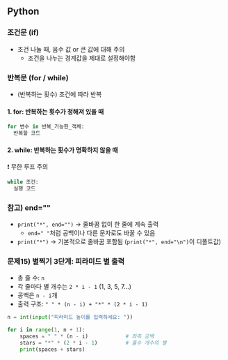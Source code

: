 ## Python

### 조건문 (if)
- 조건 나눌 때, 음수 값 or 큰 값에 대해 주의
    - 조건을 나누는 경계값을 제대로 설정해야함

### 반복문 (for / while)
- (반복하는 횟수) 조건에 따라 반복

#### 1. for: 반복하는 횟수가 정해져 있을 때

```python
for 변수 in 반복_가능한_객체:
  반복할 코드
```

#### 2. while: 반복하는 횟수가 명확하지 않을 때

❗ 무한 루프 주의

```python
while 조건:
  실행 코드
```

### 참고) end=""
- `print("*", end="")` → 줄바꿈 없이 한 줄에 계속 출력
	- `end=" "`처럼 공백이나 다른 문자로도 바꿀 수 있음
- `print("*")` → 기본적으로 줄바꿈 포함됨 (`print("*", end="\n")`이 디폴트값)

### 문제15) 별찍기 3단계: 피라미드 별 출력
- 총 줄 수: `n`
- 각 줄마다 별 개수는 `2 * i - 1` (1, 3, 5, 7...)
- 공백은 `n - i`개
- 출력 구조: `" " * (n - i) + "*" * (2 * i - 1)`

```python
n = int(input("피라미드 높이를 입력하세요: "))

for i in range(1, n + 1):
    spaces = " " * (n - i)            # 좌측 공백
    stars = "*" * (2 * i - 1)         # 홀수 개수의 별
    print(spaces + stars)
```
